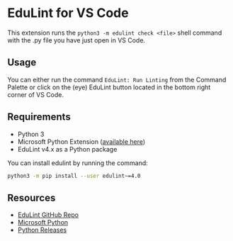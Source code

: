 # EduLint for VS Code

This extension runs the `python3 -m edulint check <file>` shell command with the .py file you have just open in VS Code.

## Usage

You can either run the command `EduLint: Run Linting` from the Command Palette or click on the (eye) EduLint button located in the bottom right corner of VS Code.

## Requirements

- Python 3 
- Microsoft Python Extension ([available here](https://marketplace.visualstudio.com/items?itemName=ms-python.python))
- EduLint v4.x as a Python package 

You can install edulint by running the command:

```sh
python3 -m pip install --user edulint~=4.0
```

## Resources

* [EduLint GitHub Repo](https://github.com/GiraffeReversed/edulint)
* [Microsoft Python](https://marketplace.visualstudio.com/items?itemName=ms-python.python)
* [Python Releases](https://www.python.org/downloads/)